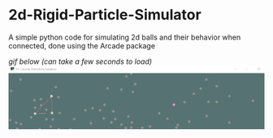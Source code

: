 # 2d-Rigid-Particle-Simulator
A simple python code for simulating 2d balls and their behavior when connected, done using the Arcade package 

_gif below (can take a few seconds to load)_
![](https://github.com/ahmet-umut/2d-Rigid-Particle-Simulator/blob/main/simulation.gif?raw=true)
